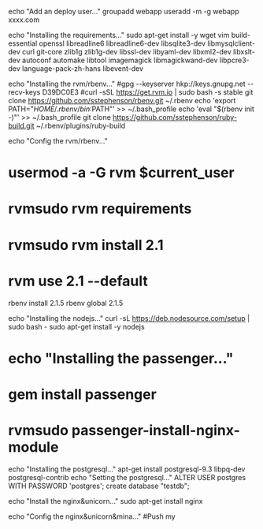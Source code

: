 echo "Add an deploy user..."
groupadd webapp
useradd -m -g webapp xxxx.com


echo "Installing the requirements..."
sudo apt-get install -y wget vim build-essential openssl libreadline6 libreadline6-dev libsqlite3-dev libmysqlclient-dev curl git-core zlib1g zlib1g-dev libssl-dev libyaml-dev libxml2-dev libxslt-dev autoconf automake libtool imagemagick libmagickwand-dev libpcre3-dev language-pack-zh-hans libevent-dev

echo "Installing the rvm/rbenv..."
#gpg --keyserver hkp://keys.gnupg.net --recv-keys D39DC0E3
#curl -sSL https://get.rvm.io | sudo bash -s stable
git clone https://github.com/sstephenson/rbenv.git ~/.rbenv
echo 'export PATH="$HOME/.rbenv/bin:$PATH"' >> ~/.bash_profile
echo 'eval "$(rbenv init -)"' >> ~/.bash_profile
git clone https://github.com/sstephenson/ruby-build.git ~/.rbenv/plugins/ruby-build

echo "Config the rvm/rbenv..."
# usermod -a -G rvm $current_user
# rvmsudo rvm requirements
# rvmsudo rvm install 2.1
# rvm use 2.1 --default
rbenv install 2.1.5
rbenv global 2.1.5

echo "Installing the nodejs..."
curl -sL https://deb.nodesource.com/setup | sudo bash -
sudo apt-get install -y nodejs

# echo "Installing the passenger..."
# gem install passenger
# rvmsudo passenger-install-nginx-module



echo "Installing the postgresql..."
apt-get install postgresql-9.3 libpq-dev postgresql-contrib
echo "Setting the postgresql..."
ALTER USER postgres WITH PASSWORD 'postgres';
create database "testdb";


echo "Install the nginx&unicorn..."
sudo apt-get install nginx

echo "Config the nginx&unicorn&mina..."
#Push my
